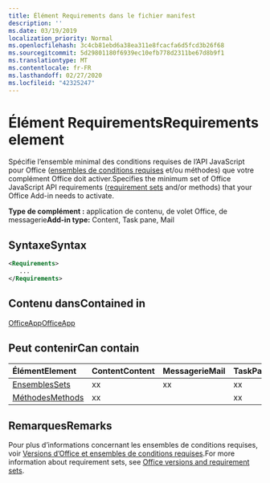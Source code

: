 ```yaml
---
title: Élément Requirements dans le fichier manifest
description: ''
ms.date: 03/19/2019
localization_priority: Normal
ms.openlocfilehash: 3c4cb81ebd6a38ea311e8fcacfa6d5fcd3b26f68
ms.sourcegitcommit: 5d29801180f6939ec10efb778d2311be67d8b9f1
ms.translationtype: MT
ms.contentlocale: fr-FR
ms.lasthandoff: 02/27/2020
ms.locfileid: "42325247"
---
```

# <a name="requirements-element"></a><span data-ttu-id="4f2d8-102">Élément Requirements</span><span class="sxs-lookup"><span data-stu-id="4f2d8-102">Requirements element</span></span>

<span data-ttu-id="4f2d8-103">Spécifie l’ensemble minimal des conditions requises de l’API JavaScript pour Office ([ensembles de conditions requises](/office/dev/add-ins/develop/office-versions-and-requirement-sets#specify-office-hosts-and-requirement-sets) et/ou méthodes) que votre complément Office doit activer.</span><span class="sxs-lookup"><span data-stu-id="4f2d8-103">Specifies the minimum set of Office JavaScript API requirements ([requirement sets](/office/dev/add-ins/develop/office-versions-and-requirement-sets#specify-office-hosts-and-requirement-sets) and/or methods) that your Office Add-in needs to activate.</span></span>

<span data-ttu-id="4f2d8-104">**Type de complément :** application de contenu, de volet Office, de messagerie</span><span class="sxs-lookup"><span data-stu-id="4f2d8-104">**Add-in type:** Content, Task pane, Mail</span></span>

## <a name="syntax"></a><span data-ttu-id="4f2d8-105">Syntaxe</span><span class="sxs-lookup"><span data-stu-id="4f2d8-105">Syntax</span></span>

```XML
<Requirements>
   ...
</Requirements>
```

## <a name="contained-in"></a><span data-ttu-id="4f2d8-106">Contenu dans</span><span class="sxs-lookup"><span data-stu-id="4f2d8-106">Contained in</span></span>

[<span data-ttu-id="4f2d8-107">OfficeApp</span><span class="sxs-lookup"><span data-stu-id="4f2d8-107">OfficeApp</span></span>](officeapp.md)

## <a name="can-contain"></a><span data-ttu-id="4f2d8-108">Peut contenir</span><span class="sxs-lookup"><span data-stu-id="4f2d8-108">Can contain</span></span>

|<span data-ttu-id="4f2d8-109">**Élément**</span><span class="sxs-lookup"><span data-stu-id="4f2d8-109">**Element**</span></span>|<span data-ttu-id="4f2d8-110">**Content**</span><span class="sxs-lookup"><span data-stu-id="4f2d8-110">**Content**</span></span>|<span data-ttu-id="4f2d8-111">**Messagerie**</span><span class="sxs-lookup"><span data-stu-id="4f2d8-111">**Mail**</span></span>|<span data-ttu-id="4f2d8-112">**TaskPane**</span><span class="sxs-lookup"><span data-stu-id="4f2d8-112">**TaskPane**</span></span>|
|:-----|:-----|:-----|:-----|
|[<span data-ttu-id="4f2d8-113">Ensembles</span><span class="sxs-lookup"><span data-stu-id="4f2d8-113">Sets</span></span>](sets.md)|<span data-ttu-id="4f2d8-114">x</span><span class="sxs-lookup"><span data-stu-id="4f2d8-114">x</span></span>|<span data-ttu-id="4f2d8-115">x</span><span class="sxs-lookup"><span data-stu-id="4f2d8-115">x</span></span>|<span data-ttu-id="4f2d8-116">x</span><span class="sxs-lookup"><span data-stu-id="4f2d8-116">x</span></span>|
|[<span data-ttu-id="4f2d8-117">Méthodes</span><span class="sxs-lookup"><span data-stu-id="4f2d8-117">Methods</span></span>](methods.md)|<span data-ttu-id="4f2d8-118">x</span><span class="sxs-lookup"><span data-stu-id="4f2d8-118">x</span></span>||<span data-ttu-id="4f2d8-119">x</span><span class="sxs-lookup"><span data-stu-id="4f2d8-119">x</span></span>|

## <a name="remarks"></a><span data-ttu-id="4f2d8-120">Remarques</span><span class="sxs-lookup"><span data-stu-id="4f2d8-120">Remarks</span></span>

<span data-ttu-id="4f2d8-121">Pour plus d’informations concernant les ensembles de conditions requises, voir [Versions d’Office et ensembles de conditions requises](/office/dev/add-ins/develop/office-versions-and-requirement-sets).</span><span class="sxs-lookup"><span data-stu-id="4f2d8-121">For more information about requirement sets, see [Office versions and requirement sets](/office/dev/add-ins/develop/office-versions-and-requirement-sets).</span></span>

